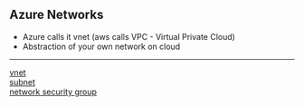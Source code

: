 ## Azure Networks

* Azure calls it vnet (aws calls VPC - Virtual Private Cloud)
* Abstraction of your own network on cloud
---
[vnet](azure-vnet.md)  
[subnet](azure-subnet.md)  
[network security group](azure-nsg.md)  
